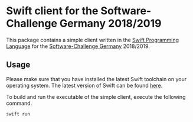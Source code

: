 # Swift client for the Software-Challenge Germany 2018/2019

This package contains a simple client written in the [Swift Programming Language](https://swift.org/) for the [Software-Challenge Germany](https://www.software-challenge.de/) 2018/2019.

## Usage

Please make sure that you have installed the latest Swift toolchain on your operating system. The latest version of Swift can be found [here](https://swift.org/download/).

To build and run the executable of the simple client, execute the following command.

```shell
swift run
```